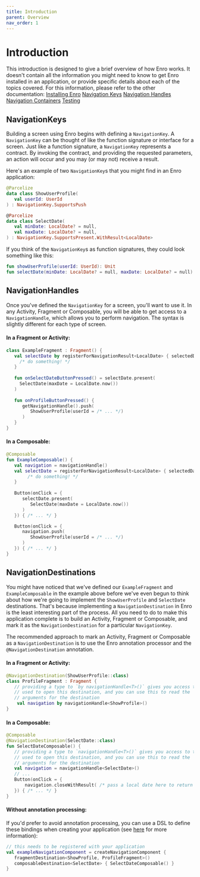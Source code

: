 ```yaml
---
title: Introduction
parent: Overview
nav_order: 1
---
```

# Introduction
This introduction is designed to give a brief overview of how Enro works. It doesn't contain all the information you might need to know to get Enro installed in an application, or provide specific details about each of the topics covered. For this information, please refer to the other documentation: 
[Installing Enro](./installing-enro.md)
[Navigation Keys](./navigation-keys.md)
[Navigation Handles](./navigation-handles.md)
[Navigation Containers](./navigation-containers.md)
[Testing](./testing.md)

## NavigationKeys
Building a screen using Enro begins with defining a `NavigationKey`. A `NavigationKey` can be thought of like the function signature or interface for a screen. Just like a function signature, a `NavigationKey` represents a contract. By invoking the contract, and providing the requested parameters, an action will occur and you may (or may not) receive a result. 

Here's an example of two `NavigationKey`s that you might find in an Enro application:
```kotlin
@Parcelize
data class ShowUserProfile(
   val userId: UserId
) : NavigationKey.SupportsPush

@Parcelize
data class SelectDate(
   val minDate: LocalDate? = null,
   val maxDate: LocalDate? = null,
) : NavigationKey.SupportsPresent.WithResult<LocalDate>
```

If you think of the `NavigationKey`s as function signatures, they could look something like this:
```kotlin
fun showUserProfile(userId: UserId): Unit
fun selectDate(minDate: LocalDate? = null, maxDate: LocalDate? = null): LocalDate
```

## NavigationHandles
Once you've defined the `NavigationKey` for a screen, you'll want to use it. In any Activity, Fragment or Composable, you will be able to get access to a `NavigationHandle`, which allows you to perform navigation. The syntax is slightly different for each type of screen.

#### In a Fragment or Activity:
```kotlin
class ExampleFragment : Fragment() {
   val selectDate by registerForNavigationResult<LocalDate> { selectedDate: LocalDate -> 
     /* do something! */ 
   }
   
   fun onSelectDateButtonPressed() = selectDate.present(
     SelectDate(maxDate = LocalDate.now())
   )
   
   fun onProfileButtonPressed() {
      getNavigationHandle().push(
         ShowUserProfile(userId = /* ... */)
      )
   }
}
```

#### In a Composable: 
```kotlin
@Composable
fun ExampleComposable() {
   val navigation = navigationHandle()
   val selectDate = registerForNavigationResult<LocalDate> { selectedDate: LocalDate -> 
        /* do something! */ 
   }
   
   Button(onClick = {
      selectDate.present(
         SelectDate(maxDate = LocalDate.now())
      )
   }) { /* ... */ }

   Button(onClick = {
      navigation.push(
         ShowUserProfile(userId = /* ... */)
      )
   }) { /* ... */ }
}
```

## NavigationDestinations 
You might have noticed that we've defined our `ExampleFragment` and `ExampleComposable` in the example above before we've even begun to think about how we're going to implement the `ShowUserProfile` and `SelectDate` destinations. That's because implementing a `NavigationDestination` in Enro is the least interesting part of the process. All you need to do to make this application complete is to build an Activity, Fragment or Composable, and mark it as the `NavigationDestination` for a particular `NavigationKey`.

The recommended approach to mark an Activity, Fragment or Composable as a `NavigationDestination` is to use the Enro annotation processor and the `@NavigationDestination` annotation.

#### In a Fragment or Activity:
```kotlin
@NavigationDestination(ShowUserProfile::class)
class ProfileFragment : Fragment {
   // providing a type to `by navigationHandle<T>()` gives you access to the NavigationKey 
   // used to open this destination, and you can use this to read the 
   // arguments for the destination
    val navigation by navigationHandle<ShowProfile>() 
}
```

#### In a Composable:
```kotlin
@Composable
@NavigationDestination(SelectDate::class)
fun SelectDateComposable() { 
   // providing a type to `navigationHandle<T>()` gives you access to the NavigationKey 
   // used to open this destination, and you can use this to read the 
   // arguments for the destination
   val navigation = navigationHandle<SelectDate>()
   // ...
   Button(onClick = {
       navigation.closeWithResult( /* pass a local date here to return that as a result */ )
   }) { /* ... */ }
}
```

#### Without annotation processing:
If you'd prefer to avoid annotation processing, you can use a DSL to define these bindings when creating your application (see [here]() for more information):
```kotlin
// this needs to be registered with your application
val exampleNavigationComponent = createNavigationComponent {
   fragmentDestination<ShowProfile, ProfileFragment>() 
   composableDestination<SelectDate> { SelectDateComposable() }
}
```